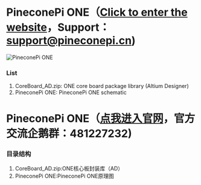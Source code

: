 # PineconePi ONE（[Click to enter the website](http://www.pineconepi.cn)，Support：support@pineconepi.cn)
![PineconePi ONE](https://github.com/pineconepi/PineconePi_ONE/raw/master/Image/PineconePiONE.png)


###  **List** 

1. CoreBoard_AD.zip: ONE core board package library (Altium Designer)
2. PineconePi ONE: PineconePi ONE schematic



# PineconePi ONE（[点我进入官网](http://www.pineconepi.cn)，官方交流企鹅群：481227232)


###  **目录结构** 

1. CoreBoard_AD.zip:ONE核心板封装库（AD）
2. PineconePi ONE:PineconePi ONE原理图